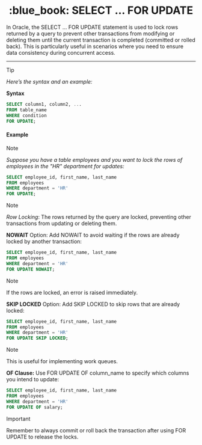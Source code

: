 <!-- 
https://www.markdownguide.org/basic-syntax/
https://github.com/orgs/community/discussions/16925
-->
<h1 align="center">
  :blue_book: SELECT ... FOR UPDATE
</h1>

In Oracle, the SELECT ... FOR UPDATE statement is used to lock rows returned by a query to prevent other transactions from modifying or deleting them until the current transaction is completed (committed or rolled back). This is particularly useful in scenarios where you need to ensure data consistency during concurrent access.

---
> [!TIP]
> *Here’s the syntax and an example:*

**Syntax**
```sql
SELECT column1, column2, ...
FROM table_name
WHERE condition
FOR UPDATE;
```

#### Example
> [!NOTE] 
> *Suppose you have a table employees and you want to lock the rows of employees in the "HR" department for updates:*

```sql
SELECT employee_id, first_name, last_name
FROM employees
WHERE department = 'HR'
FOR UPDATE;
```
> [!NOTE] 
> *Row Locking*: The rows returned by the query are locked, preventing other transactions from updating or deleting them.

**NOWAIT** Option: Add NOWAIT to avoid waiting if the rows are already locked by another transaction:

```sql
SELECT employee_id, first_name, last_name
FROM employees
WHERE department = 'HR'
FOR UPDATE NOWAIT;
```
> [!NOTE] 
> If the rows are locked, an error is raised immediately.

**SKIP LOCKED** Option: Add SKIP LOCKED to skip rows that are already locked:
```sql
SELECT employee_id, first_name, last_name
FROM employees
WHERE department = 'HR'
FOR UPDATE SKIP LOCKED;
```
> [!NOTE] 
> This is useful for implementing work queues.

**OF Clause:** Use FOR UPDATE OF column_name to specify which columns you intend to update:
```sql
SELECT employee_id, first_name, last_name
FROM employees
WHERE department = 'HR'
FOR UPDATE OF salary;
```

> [!IMPORTANT]
> Remember to always commit or roll back the transaction after using FOR UPDATE to release the locks.
